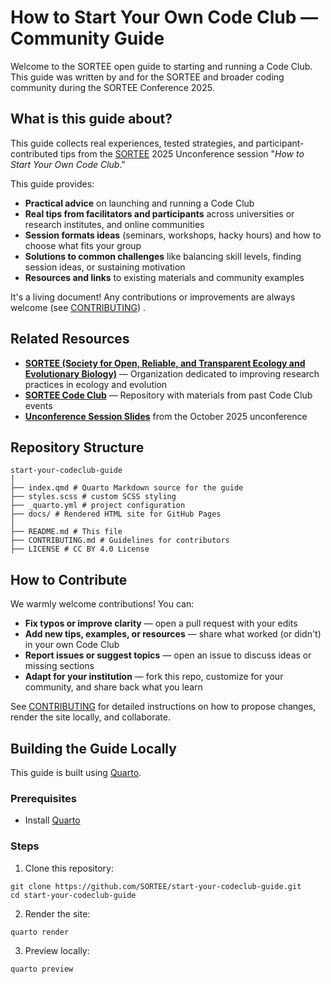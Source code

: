 # How to Start Your Own Code Club — Community Guide

Welcome to the SORTEE open guide to starting and running a Code Club. This guide was written by and for the SORTEE and broader coding community during the SORTEE Conference 2025.

## What is this guide about?

This guide collects real experiences, tested strategies, and participant-contributed tips from the [SORTEE](https://sortee.org/) 2025 Unconference session "*How to Start Your Own Code Club*."

This guide provides:

- **Practical advice** on launching and running a Code Club  
- **Real tips from facilitators and participants** across universities or research institutes, and online communities  
- **Session formats ideas** (seminars, workshops, hacky hours) and how to choose what fits your group  
- **Solutions to common challenges** like balancing skill levels, finding session ideas, or sustaining motivation  
- **Resources and links** to existing materials and community examples  

It's a living document! Any contributions or improvements are always welcome (see [CONTRIBUTING](CONTRIBUTING.md)) .

## Related Resources

- **[SORTEE (Society for Open, Reliable, and Transparent Ecology and Evolutionary Biology)](https://sortee.org/)** — Organization dedicated to improving research practices in ecology and evolution  
- **[SORTEE Code Club](https://github.com/SORTEE/CodeClub)** — Repository with materials from past Code Club events  
- **[Unconference Session Slides](https://github.com/SORTEE/CodeClub/tree/main/20251016_SORTEE-Unconference5-CodeClub/slides)** from the October 2025 unconference 

## Repository Structure

```
start-your-codeclub-guide
│
├── index.qmd # Quarto Markdown source for the guide
├── styles.scss # custom SCSS styling
├── _quarto.yml # project configuration
├── docs/ # Rendered HTML site for GitHub Pages
│
├── README.md # This file
├── CONTRIBUTING.md # Guidelines for contributors
├── LICENSE # CC BY 4.0 License
```

## How to Contribute

We warmly welcome contributions! You can:

- **Fix typos or improve clarity** — open a pull request with your edits  
- **Add new tips, examples, or resources** — share what worked (or didn't) in your own Code Club  
- **Report issues or suggest topics** — open an issue to discuss ideas or missing sections  
- **Adapt for your institution** — fork this repo, customize for your community, and share back what you learn  

See [CONTRIBUTING](CONTRIBUTING.md) for detailed instructions on how to propose changes, render the site locally, and collaborate.

## Building the Guide Locally

This guide is built using [Quarto](https://quarto.org/).

### Prerequisites

- Install [Quarto](https://quarto.org/docs/get-started/)

### Steps

1. Clone this repository:
```
git clone https://github.com/SORTEE/start-your-codeclub-guide.git
cd start-your-codeclub-guide
```

2. Render the site:

`quarto render`

3. Preview locally:
 
`quarto preview`
